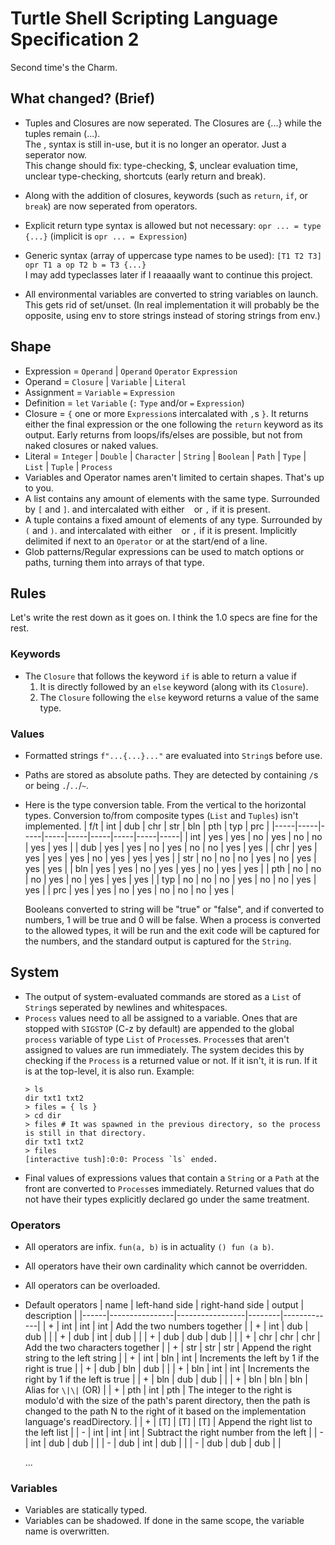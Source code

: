 # Turtle Shell Scripting Language Specification 2

Second time's the Charm.

## What changed? (Brief)

* Tuples and Closures are now seperated. The Closures are {...} while the tuples remain (...).  
  The , syntax is still in-use, but it is no longer an operator. Just a seperator now.  
  This change should fix: type-checking, $, unclear evaluation time,
  unclear type-checking, shortcuts (early return and break).

* Along with the addition of closures, keywords (such as `return`, `if`, or `break`)
  are now seperated from operators.

* Explicit return type syntax is allowed but not necessary:
  `opr ... = type {...}` (implicit is `opr ... = Expression`)

* Generic syntax (array of uppercase type names to be used):
  `[T1 T2 T3] opr T1 a op T2 b = T3 {...}`  
  I may add typeclasses later if I reaaaally want to continue this project.

* All environmental variables are converted to string variables on launch.
  This gets rid of set/unset. (In real implementation it will probably be the opposite,
  using env to store strings instead of storing strings from env.)

## Shape

* Expression = `Operand` | `Operand` `Operator` `Expression`
* Operand = `Closure` | `Variable` | `Literal`
* Assignment = `Variable` `=` `Expression`
* Definition = `let` `Variable` (`:` `Type` and/or `=` `Expression`)
* Closure = `{` one or more `Expression`s intercalated with `,`s `}`.
  It returns either the final expression or the one following the `return` keyword as its output.
  Early returns from loops/ifs/elses are possible, but not from naked closures or naked values.
* Literal = `Integer` | `Double` | `Character` | `String` | `Boolean` | `Path` | `Type` | `List` | `Tuple` | `Process`
* Variables and Operator names aren't limited to certain shapes. That's up to you.
* A list contains any amount of elements with the same type. Surrounded by `[` and `]`.
  and intercalated with either ` ` or `,` if it is present.
* A tuple contains a fixed amount of elements of any type. Surrounded by `(` and `)`.
  and intercalated with either ` ` or `,` if it is present.
  Implicitly delimited if next to an `Operator` or at the start/end of a line.
* Glob patterns/Regular expressions can be used to match options or paths, turning them into arrays of that type.

## Rules

Let's write the rest down as it goes on. I think the 1.0 specs are fine for the rest.

### Keywords

* The `Closure` that follows the keyword `if` is able to return a value if
  1. It is directly followed by an `else` keyword (along with its `Closure`).
  2. The `Closure` following the `else` keyword returns a value of the same type.

### Values

* Formatted strings `f"...{...}..."` are evaluated into `String`s before use.
* Paths are stored as absolute paths. They are detected by containing `/`s or being `.`/`..`/`~`.
* Here is the type conversion table. From the vertical to the horizontal types.
  Conversion to/from composite types (`List` and `Tuples`) isn't implemented.
  | f/t | int | dub | chr | str | bln | pth | typ | prc |
  |-----|-----|-----|-----|-----|-----|-----|-----|-----|
  | int | yes | yes | no  | yes | no  | no  | yes | yes |
  | dub | yes | yes | no  | yes | no  | no  | yes | yes |
  | chr | yes | yes | yes | yes | no  | yes | yes | yes |
  | str | no  | no  | no  | yes | no  | yes | yes | yes |
  | bln | yes | yes | no  | yes | yes | no  | yes | yes |
  | pth | no  | no  | no  | yes | no  | yes | yes | yes |
  | typ | no  | no  | no  | yes | no  | no  | yes | yes |
  | prc | yes | yes | no  | yes | no  | no  | no  | yes |

  Booleans converted to string will be "true" or "false", and if converted to numbers, 1 will be true and 0 will be false.
  When a process is converted to the allowed types, it will be run and the exit code will be captured for the numbers, and
  the standard output is captured for the `String`.

## System

* The output of system-evaluated commands are stored as a `List` of `String`s seperated by newlines and whitespaces.
* `Process` values need to all be assigned to a variable. Ones that are stopped with `SIGSTOP` (C-z by default)
  are appended to the global `process` variable of type `List` of `Process`es.
  `Process`es that aren't assigned to values are run immediately. The system decides this by checking
  if the `Process` is a returned value or not. If it isn't, it is run. If it is at the top-level, it is also run.
  Example:
  ```
  > ls
  dir txt1 txt2
  > files = { ls }
  > cd dir
  > files # It was spawned in the previous directory, so the process is still in that directory.
  dir txt1 txt2
  > files
  [interactive tush]:0:0: Process `ls` ended.
  ```
* Final values of expressions values that contain a `String` or a `Path` at the front are converted to `Process`es immediately.
  Returned values that do not have their types explicitly declared go under the same treatment.

### Operators

* All operators are infix. `fun(a, b)` is in actuality `() fun (a b)`.
* All operators have their own cardinality which cannot be overridden.
* All operators can be overloaded.
* Default operators
  | name | left-hand side | right-hand side | output | description |
  |------|----------------|-----------------|--------|-------------|
  | +    | int            | int             | int    | Add the two numbers together |
  | +    | int            | dub             | dub    |             |
  | +    | dub            | int             | dub    |             |
  | +    | dub            | dub             | dub    |             |
  | +    | chr            | chr             | chr    | Add the two characters together |
  | +    | str            | str             | str    | Append the right string to the left string |
  | +    | int            | bln             | int    | Increments the left by 1 if the right is true |
  | +    | dub            | bln             | dub    |             |
  | +    | bln            | int             | int    | Increments the right by 1 if the left is true |
  | +    | bln            | dub             | dub    |             |
  | +    | bln            | bln             | bln    | Alias for `\|\|` (OR) |
  | +    | pth            | int             | pth    | The integer to the right is modulo'd with the size of the path's parent directory, then the path is changed to the path N to the right of it based on the implementation language's readDirectory. |
  | +    | [T]            | [T]             | [T]    | Append the right list to the left list |
  | -    | int            | int             | int    | Subtract the right number from the left |
  | -    | int            | dub             | dub    |             |
  | -    | dub            | int             | dub    |             |
  | -    | dub            | dub             | dub    |             |

  ...

### Variables

* Variables are statically typed.
* Variables can be shadowed. If done in the same scope, the variable name is overwritten.
